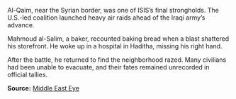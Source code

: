 
Al-Qaim, near the Syrian border, was one of ISIS’s final strongholds. The U.S.-led coalition launched heavy air raids ahead of the Iraqi army’s advance.

Mahmoud al-Salim, a baker, recounted baking bread when a blast shattered his storefront. He woke up in a hospital in Haditha, missing his right hand.

After the battle, he returned to find the neighborhood razed. Many civilians had been unable to evacuate, and their fates remained unrecorded in official tallies.

**Source:** [Middle East Eye](https://www.middleeasteye.net/news/iraq-al-qaim-battle-isis-us-airstrikes)